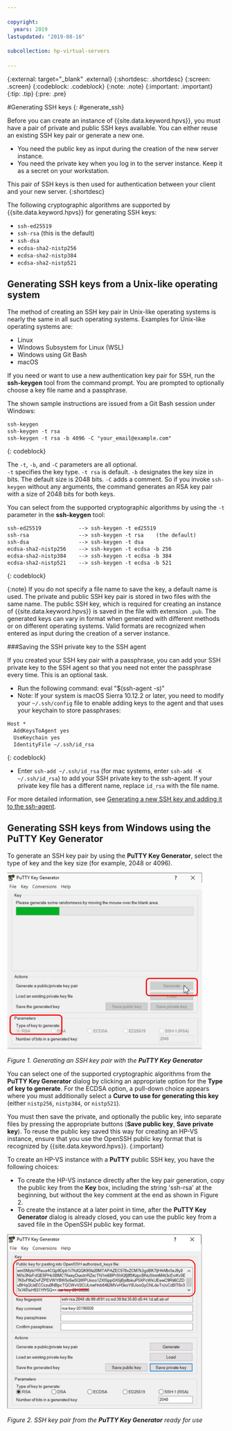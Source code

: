 ```yaml
---

copyright:
  years: 2019
lastupdated: "2019-08-16"

subcollection: hp-virtual-servers

---
```


{:external: target="_blank" .external}
{:shortdesc: .shortdesc}
{:screen: .screen}
{:codeblock: .codeblock}
{:note: .note}
{:important: .important}
{:tip: .tip}
{:pre: .pre}

#Generating SSH keys
{: #generate_ssh}

Before you can create an instance of {{site.data.keyword.hpvs}}, you must have a pair of private and public SSH keys available. You can either reuse an existing SSH key pair or generate a new one.

* You need the public key as input during the creation of the new server instance.
* You need the private key when you log in to the server instance. Keep it as a secret on your workstation.

This pair of SSH keys is then used for authentication between your client and your new server.
{:shortdesc}

The following cryptographic algorithms are supported by {{site.data.keyword.hpvs}} for generating SSH keys:

* `ssh-ed25519`            
* `ssh-rsa`   (this is the default)             
* `ssh-dsa`                
* `ecdsa-sha2-nistp256`    
* `ecdsa-sha2-nistp384`    
* `ecdsa-sha2-nistp521`

## Generating SSH keys from a Unix-like operating system

The method of creating an SSH key pair in Unix-like operating systems is nearly the same in all such operating systems. Examples for Unix-like operating systems are:
* Linux
* Windows Subsystem for Linux (WSL)
* Windows using Git Bash
* macOS

If you need or want to use a new authentication key pair for SSH, run the **ssh-keygen** tool from the command prompt. You are prompted to optionally choose a key file name and a passphrase.

The shown sample instructions are issued from a Git Bash session under Windows:

```
ssh-keygen
ssh-keygen -t rsa
ssh-keygen -t rsa -b 4096 -C "your_email@example.com"
```
{: codeblock}

The `-t`, `-b`, and  `-C` parameters are all optional.  
`-t` specifies the key type. `-t rsa` is default.
`-b` designates the key size in bits. The default size is 2048 bits.
`-C` adds a comment.
So if you invoke `ssh-keygen` without any arguments, the command generates an	RSA key pair with a size of 2048 bits for both keys.  

You can select from the supported cryptographic algorithms by using the `-t` parameter in the **ssh-keygen** tool:
```
ssh-ed25519            --> ssh-keygen -t ed25519
ssh-rsa                --> ssh-keygen -t rsa    (the default)
ssh-dsa                --> ssh-keygen -t dsa
ecdsa-sha2-nistp256    --> ssh-keygen -t ecdsa -b 256
ecdsa-sha2-nistp384    --> ssh-keygen -t ecdsa -b 384
ecdsa-sha2-nistp521    --> ssh-keygen -t ecdsa -b 521
```
{: codeblock}

{:note}
If you do not specify a file name to save the key, a default name is used.
The private and public SSH key pair is stored in two files with the same name. The public SSH key, which is required for creating an instance of {{site.data.keyword.hpvs}} is saved in the file with extension `.pub`.
The generated keys can vary in format when generated with different methods or on different operating systems. Valid formats are recognized when entered as input during the creation of a server instance.

###Saving the SSH private key to the SSH agent

If you created your SSH key pair with a passphrase, you can add your SSH private key to the SSH agent so that you need not enter the passphrase every time. This is an optional task.

* Run the following command: eval "$(ssh-agent -s)"
* Note: If your system is macOS Sierra 10.12.2 or later, you need to modify your `~/.ssh/config` file to enable adding keys to the agent and that uses your keychain to store passphrases:

 ```
 Host *    
   AddKeysToAgent yes
   UseKeychain yes
   IdentityFile ~/.ssh/id_rsa
 ```
 {: codeblock}

* Enter `ssh-add ~/.ssh/id_rsa` (for mac systems, enter `ssh-add -K ~/.ssh/id_rsa`) to add your SSH private key to the ssh-agent. If your private key file has a different name, replace `id_rsa` with the file name.

For more detailed information, see [Generating a new SSH key and adding it to the ssh-agent](https://help.github.com/en/articles/generating-a-new-ssh-key-and-adding-it-to-the-ssh-agent).

## Generating SSH keys from Windows using the **PuTTY Key Generator**

To generate an SSH key pair by using the **PuTTY Key Generator**, select the type of key and the key size (for example, 2048 or 4096).


<img src="image/hpvs_puttygen.gif" alt="Generating an SSH key pair with the PuTTY Key Generator" width="450" style="width: 450px; border-style: none"/>

*Figure 1. Generating an SSH key pair with the **PuTTY Key Generator***

You can select one of the supported cryptographic algorithms from the **PuTTY Key Generator** dialog by clicking an appropriate option for the **Type of key to generate**. For the ECDSA option, a pull-down choice appears where you must additionally select a **Curve to use for generating this key** (either `nistp256`, `nistp384`, or `nistp521`).

You must then save the private, and optionally the public key, into separate files by pressing the appropriate buttons (**Save public key**, **Save private key**). To reuse the public key saved this way for creating an HP-VS instance, ensure that you use the OpenSSH public key format that is recognized by {{site.data.keyword.hpvs}}.
{:important}

To create an HP-VS instance with a **PuTTY** public SSH key, you have the following choices:

- To create the HP-VS instance directly after the key pair generation, copy the public key from the **Key** box, including the string 'ssh-rsa' at the beginning, but without the key comment at the end as shown in Figure 2.
- To create the instance at a later point in time, after the **PuTTY Key Generator** dialog is already closed, you can use the public key from a saved file in the OpenSSH public key format.

<img src="image/hpvs_putty_pubkey.gif" alt="SSH key pair from the PuTTY Key Generator ready for use" width="450" style="width: 450px; border-style: none"/>

*Figure 2. SSH key pair from the **PuTTY Key Generator** ready for use*
